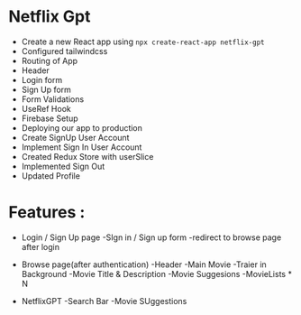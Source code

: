 

# Netflix Gpt

- Create a new React app using `npx create-react-app netflix-gpt`
- Configured tailwindcss
- Routing of App
- Header
- Login form
- Sign Up form
- Form Validations
- UseRef Hook
- Firebase Setup
- Deploying our app to production
- Create SignUp User Account
- Implement Sign In User Account
- Created Redux Store with userSlice
- Implemented Sign Out
- Updated Profile

# Features :
- Login / Sign Up page
    -SIgn in / Sign up form
    -redirect to browse page after login

- Browse page(after authentication)
    -Header
    -Main Movie
        -Traier in Background
        -Movie Title & Description
        -Movie Suggesions
            -MovieLists * N

- NetflixGPT
    -Search Bar 
    -Movie SUggestions
    